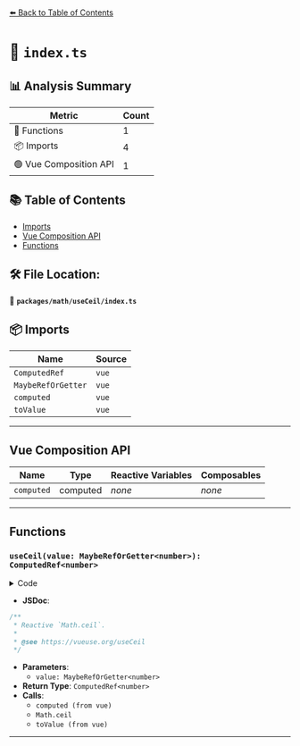 [⬅️ Back to Table of Contents](../../../index.md)

# 📄 `index.ts`

## 📊 Analysis Summary

| Metric | Count |
|--------|-------|
| 🔧 Functions | 1 |
| 📦 Imports | 4 |
| 🟢 Vue Composition API | 1 |

## 📚 Table of Contents

- [Imports](#imports)
- [Vue Composition API](#vue-composition-api)
- [Functions](#functions)

## 🛠️ File Location:
📂 **`packages/math/useCeil/index.ts`**

## 📦 Imports

| Name | Source |
|------|--------|
| `ComputedRef` | `vue` |
| `MaybeRefOrGetter` | `vue` |
| `computed` | `vue` |
| `toValue` | `vue` |


---

## Vue Composition API

| Name | Type | Reactive Variables | Composables |
|------|------|-------------------|-------------|
| `computed` | computed | *none* | *none* |


---

## Functions

### `useCeil(value: MaybeRefOrGetter<number>): ComputedRef<number>`

<details><summary>Code</summary>

```ts
export function useCeil(value: MaybeRefOrGetter<number>): ComputedRef<number> {
  return computed<number>(() => Math.ceil(toValue(value)))
}
```
</details>

- **JSDoc**:
```ts
/**
 * Reactive `Math.ceil`.
 *
 * @see https://vueuse.org/useCeil
 */
```

- **Parameters**:
  - `value: MaybeRefOrGetter<number>`
- **Return Type**: `ComputedRef<number>`
- **Calls**:
  - `computed (from vue)`
  - `Math.ceil`
  - `toValue (from vue)`

---